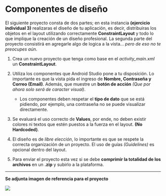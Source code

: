 # Componentes de diseño

El siguiente proyecto consta de dos partes; en esta instancia __(ejercicio individual 3)__ realizaras el diseño de tu aplicación, es decir, distribuiras los objetos en el layout utilizando correctamente __ConstraintLayout__ y todo lo que implique la creación de un diseño profesional.
La segunda parte del proyecto consistirá en agregarle algo de logica a la vista... _pero de eso no te preocupes aún_.

1. Crea un nuevo proyecto que tenga como base en el _activity_main.xml_ un __ConstraintLayout__.

2. Utiliza los componentes que Android Studio pone a tu disposición. Lo importante es que la vista pida el ingreso de __Nombre, Contraseña y Correo (Email)__. Además, que muestre un __botón de acción__ _(Que por ahora solo será de caracter visual)_.
    - Los componentes deben respetar el __tipo de dato__ que se está pidiendo, por ejemplo, una contraseña no se puede visualizar directamente.

3. Se evaluará el uso correcto de __Values__, por ende, no deben existir colores ni textos que estén puestos a la fuerza en el layout. __(No Hardcoded)__.

4. El diseño es de _libre elección_, lo importante es que se respete la correcta organización de un proyecto. El uso de guías _(Guidelines)_ es opcional dentro del layout.

5. Para enviar el proyecto esta vez si se debe __comprimir la totalidad de los archivos__ en un __.zip__ y subirlo a la plataforma.

----------
__Se adjunta imagen de referencia para el proyecto__

![](https://i.imgur.com/wWYsyYH.png)